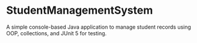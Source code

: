 # StudentManagementSystem
A simple console-based Java application to manage student records using OOP, collections, and JUnit 5 for testing.
